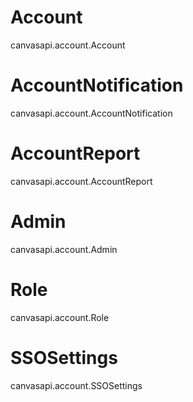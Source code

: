 # Account

<div class="autoclass" members="">

canvasapi.account.Account

</div>

# AccountNotification

<div class="autoclass" members="">

canvasapi.account.AccountNotification

</div>

# AccountReport

<div class="autoclass" members="">

canvasapi.account.AccountReport

</div>

# Admin

<div class="autoclass" members="">

canvasapi.account.Admin

</div>

# Role

<div class="autoclass" members="">

canvasapi.account.Role

</div>

# SSOSettings

<div class="autoclass" members="">

canvasapi.account.SSOSettings

</div>
